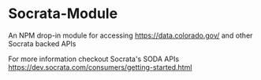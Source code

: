 # Socrata-Module
An NPM drop-in module for accessing https://data.colorado.gov/ and other Socrata backed APIs

For more information checkout Socrata's SODA APIs https://dev.socrata.com/consumers/getting-started.html
